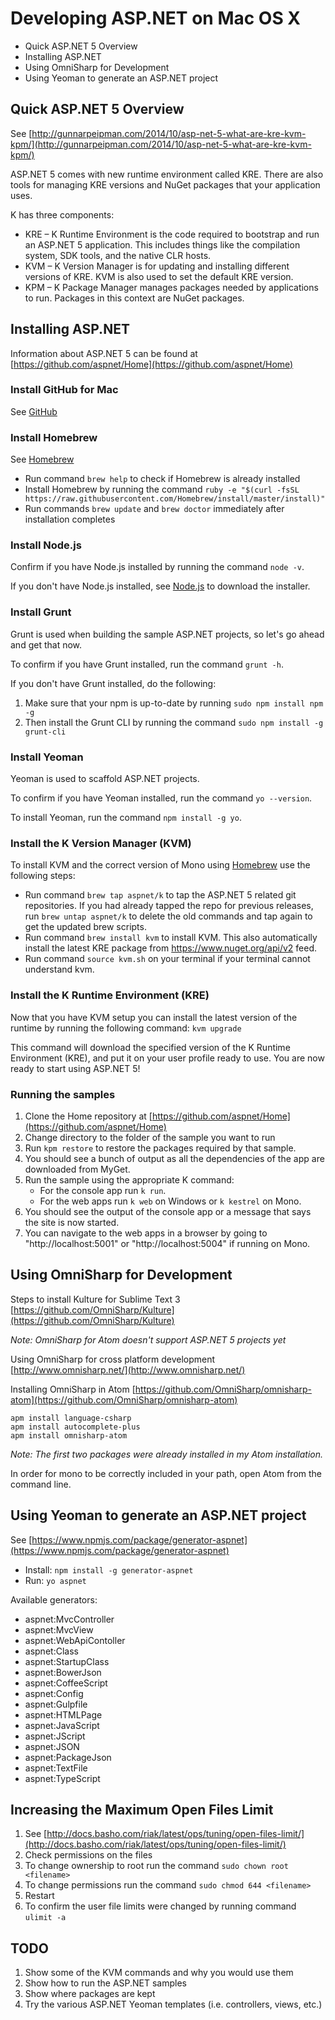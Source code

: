 
# Developing ASP.NET on Mac OS X

* Quick ASP.NET 5 Overview
* Installing ASP.NET
* Using OmniSharp for Development
* Using Yeoman to generate an ASP.NET project

## Quick ASP.NET 5 Overview

See [http://gunnarpeipman.com/2014/10/asp-net-5-what-are-kre-kvm-kpm/](http://gunnarpeipman.com/2014/10/asp-net-5-what-are-kre-kvm-kpm/)

ASP.NET 5 comes with new runtime environment called KRE. There are also tools for managing KRE versions and NuGet packages that your application uses.

K has three components:

* KRE – K Runtime Environment is the code required to bootstrap and run an ASP.NET 5 application. This includes things like the compilation system, SDK tools, and the native CLR hosts.
* KVM – K Version Manager is for updating and installing different versions of KRE. KVM is also used to set the default KRE version.
* KPM – K Package Manager manages packages needed by applications to run. Packages in this context are NuGet packages.

## Installing ASP.NET

Information about ASP.NET 5 can be found at  [https://github.com/aspnet/Home](https://github.com/aspnet/Home)

### Install GitHub for Mac

See [GitHub](https://github.com)

### Install Homebrew

See [Homebrew](http://brew.sh)

* Run command `brew help` to check if Homebrew is already installed
* Install Homebrew by running the command `ruby -e "$(curl -fsSL https://raw.githubusercontent.com/Homebrew/install/master/install)"`
* Run commands `brew update` and `brew doctor` immediately after installation completes

### Install Node.js

Confirm if you have Node.js installed by running the command `node -v`.

If you don't have Node.js installed, see [Node.js](https://nodejs.org) to download the installer.

### Install Grunt

Grunt is used when building the sample ASP.NET projects, so let's go ahead and get that now.

To confirm if you have Grunt installed, run the command `grunt -h`.

If you don't have Grunt installed, do the following:

1. Make sure that your npm is up-to-date by running `sudo npm install npm -g`
1. Then install the Grunt CLI by running the command `sudo npm install -g grunt-cli`

### Install Yeoman

Yeoman is used to scaffold ASP.NET projects.

To confirm if you have Yeoman installed, run the command `yo --version`.

To install Yeoman, run the command `npm install -g yo`.

### Install the K Version Manager (KVM)

To install KVM and the correct version of Mono using [Homebrew](http://brew.sh) use the following steps:

 * Run command `brew tap aspnet/k` to tap the ASP.NET 5 related git repositories. If you had already tapped the repo for previous releases, run `brew untap aspnet/k` to delete the old commands and tap again to get the updated brew scripts.
 * Run command `brew install kvm` to install KVM. This also automatically install the latest KRE package from https://www.nuget.org/api/v2 feed.
 * Run command `source kvm.sh` on your terminal if your terminal cannot understand kvm.

### Install the K Runtime Environment (KRE)

Now that you have KVM setup you can install the latest version of the runtime by running the following command: ```kvm upgrade```

This command will download the specified version of the K Runtime Environment (KRE), and put it on your user profile ready to use. You are now ready to start using ASP.NET 5!

### Running the samples

1. Clone the Home repository at [https://github.com/aspnet/Home](https://github.com/aspnet/Home)
2. Change directory to the folder of the sample you want to run
3. Run ```kpm restore``` to restore the packages required by that sample.
4. You should see a bunch of output as all the dependencies of the app are downloaded from MyGet.
5. Run the sample using the appropriate K command:
    - For the console app run  ```k run```.
    - For the web apps run ```k web``` on Windows or ```k kestrel``` on Mono.
6. You should see the output of the console app or a message that says the site is now started.
7. You can navigate to the web apps in a browser by going to "http://localhost:5001" or "http://localhost:5004" if running on Mono.

## Using OmniSharp for Development

Steps to install Kulture for Sublime Text 3 [https://github.com/OmniSharp/Kulture](https://github.com/OmniSharp/Kulture)

_Note: OmniSharp for Atom doesn't support ASP.NET 5 projects yet_

Using OmniSharp for cross platform development [http://www.omnisharp.net/](http://www.omnisharp.net/)

Installing OmniSharp in Atom [https://github.com/OmniSharp/omnisharp-atom](https://github.com/OmniSharp/omnisharp-atom)

```
apm install language-csharp
apm install autocomplete-plus
apm install omnisharp-atom
```

_Note: The first two packages were already installed in my Atom installation._

In order for mono to be correctly included in your path, open Atom from the command line.

## Using Yeoman to generate an ASP.NET project

See [https://www.npmjs.com/package/generator-aspnet](https://www.npmjs.com/package/generator-aspnet)

* Install: `npm install -g generator-aspnet`
* Run: `yo aspnet`

Available generators:

* aspnet:MvcController
* aspnet:MvcView
* aspnet:WebApiContoller
* aspnet:Class
* aspnet:StartupClass
* aspnet:BowerJson
* aspnet:CoffeeScript
* aspnet:Config
* aspnet:Gulpfile
* aspnet:HTMLPage
* aspnet:JavaScript
* aspnet:JScript
* aspnet:JSON
* aspnet:PackageJson
* aspnet:TextFile
* aspnet:TypeScript

## Increasing the Maximum Open Files Limit

1. See [http://docs.basho.com/riak/latest/ops/tuning/open-files-limit/](http://docs.basho.com/riak/latest/ops/tuning/open-files-limit/)
1. Check permissions on the files
 1. To change ownership to root run the command `sudo chown root <filename>`
 1. To change permissions run the command `sudo chmod 644 <filename>`
1. Restart
1. To confirm the user file limits were changed by running command `ulimit -a`

## TODO

1. Show some of the KVM commands and why you would use them
1. Show how to run the ASP.NET samples
1. Show where packages are kept
1. Try the various ASP.NET Yeoman templates (i.e. controllers, views, etc.)
